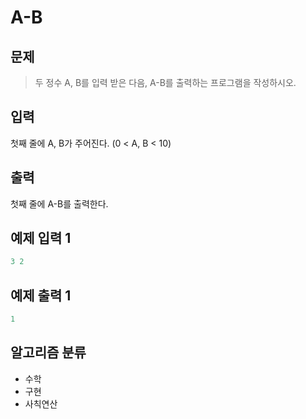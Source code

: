 # A-B
## 문제
> 두 정수 A, B를 입력 받은 다음, A-B를 출력하는 프로그램을 작성하시오.

## 입력
첫째 줄에 A, B가 주어진다. (0 < A, B < 10)

## 출력
첫째 줄에 A-B를 출력한다.

## 예제 입력 1
```java
3 2
```

## 예제 출력 1
```java
1
```

## 알고리즘 분류
* 수학
* 구현
* 사칙연산